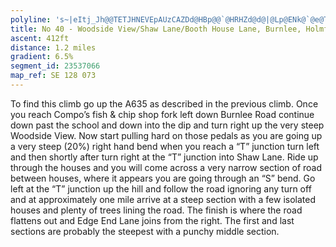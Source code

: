 ```yaml
---
polyline: 's~|eItj_Jh@@TETJHNEVEpAUzCAZDd@HBp@@`@HRHZd@d@|@Lp@ENk@`@e@Tg@LaBNUHEHEJMv@I`AKvBM^o@t@QJMr@[~@Gh@Aj@QvB]zB]~AY|@u@~Aa@pBWXc@^IPQnCCrBBNJd@Bn@c@hCEdFOpAAdAYvCUzAWvBg@pCQtAK|ACjA?rDH~@Nd@JPb@h@f@`@LVRHd@CN@b@VT\XdAJhAVbBJXrAnCf@rA~@|B'
title: No 40 - Woodside View/Shaw Lane/Booth House Lane, Burnlee, Holmfirth
ascent: 412ft
distance: 1.2 miles
gradient: 6.5%
segment_id: 23537066
map_ref: SE 128 073
---
```


To find this climb go up the A635 as described in the previous climb. Once you reach
Compo’s fish & chip shop fork left down Burnlee Road continue down past the school and
down into the dip and turn right up the very steep Woodside View. Now start pulling hard
on those pedals as you are going up a very steep (20%) right hand bend when you reach a
“T” junction turn left and then shortly after turn right at the “T” junction into Shaw Lane.
Ride up through the houses and you will come across a very narrow section of road between
houses, where it appears you are going through an “S” bend. Go left at the “T” junction up
the hill and follow the road ignoring any turn off and at approximately one mile arrive at a
steep section with a few isolated houses and plenty of trees lining the road. The finish is
where the road flattens out and Edge End Lane joins from the right. The first and last
sections are probably the steepest with a punchy middle section.

